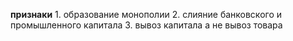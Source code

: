 **признаки**
	1. образование монополии 
	2. слияние банковского и промышленного капитала
	3. вывоз капитала а не вывоз товара 
